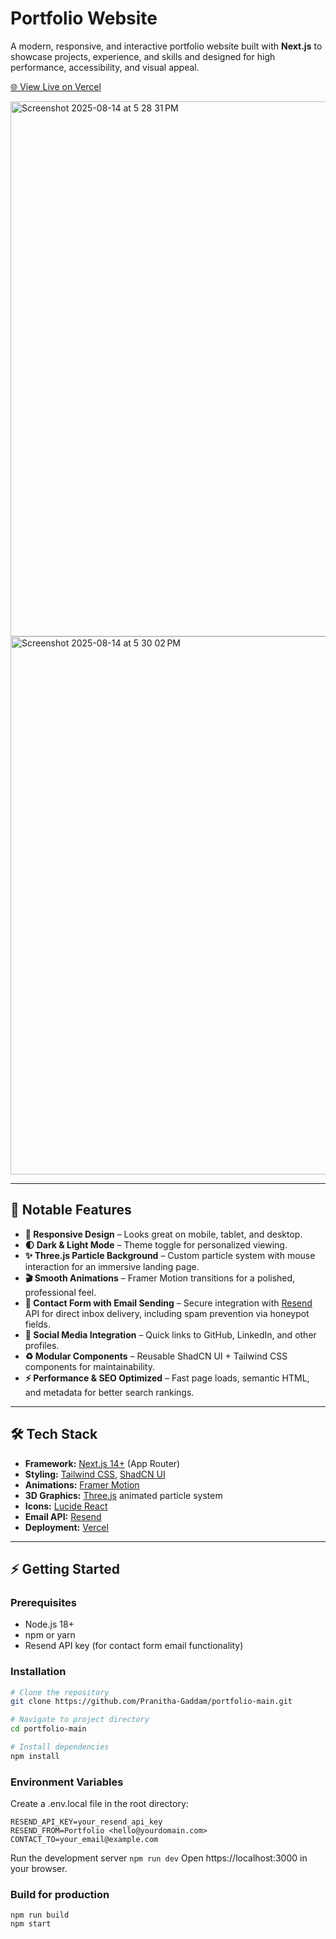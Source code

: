 # Portfolio Website

A modern, responsive, and interactive portfolio website built with **Next.js** to showcase projects, experience, and skills and designed for high performance, accessibility, and visual appeal.

[🌐 View Live on Vercel](https://portfolio-main-1s9o6gsfo-pranitha-gaddams-projects.vercel.app)

<img width="1512" height="856" alt="Screenshot 2025-08-14 at 5 28 31 PM" src="https://github.com/user-attachments/assets/cb023650-f940-4e76-aa36-99370c3ab015" /> <!-- optional: add screenshot image -->
<img width="1512" height="861" alt="Screenshot 2025-08-14 at 5 30 02 PM" src="https://github.com/user-attachments/assets/3d7107c6-ec6a-47c3-a99b-b3802acd27e6" />

---

## 🚀 Notable Features

- **🎨 Responsive Design** – Looks great on mobile, tablet, and desktop.
- **🌓 Dark & Light Mode** – Theme toggle for personalized viewing.
- **✨ Three.js Particle Background** – Custom particle system with mouse interaction for an immersive landing page.
- **🎬 Smooth Animations** – Framer Motion transitions for a polished, professional feel.
- **📩 Contact Form with Email Sending** – Secure integration with [Resend](https://resend.com/) API for direct inbox delivery, including spam prevention via honeypot fields.
- **🔗 Social Media Integration** – Quick links to GitHub, LinkedIn, and other profiles.
- **♻️ Modular Components** – Reusable ShadCN UI + Tailwind CSS components for maintainability.
- **⚡ Performance & SEO Optimized** – Fast page loads, semantic HTML, and metadata for better search rankings.

---

## 🛠 Tech Stack

- **Framework:** [Next.js 14+](https://nextjs.org/) (App Router)
- **Styling:** [Tailwind CSS](https://tailwindcss.com/), [ShadCN UI](https://ui.shadcn.com/)
- **Animations:** [Framer Motion](https://www.framer.com/motion/)
- **3D Graphics:** [Three.js](https://threejs.org/) animated particle system
- **Icons:** [Lucide React](https://lucide.dev/)
- **Email API:** [Resend](https://resend.com/)
- **Deployment:** [Vercel](https://vercel.com/)

---

## ⚡ Getting Started

### Prerequisites
- Node.js 18+
- npm or yarn
- Resend API key (for contact form email functionality)

### Installation
```bash
# Clone the repository
git clone https://github.com/Pranitha-Gaddam/portfolio-main.git

# Navigate to project directory
cd portfolio-main

# Install dependencies
npm install
```
### Environment Variables
Create a .env.local file in the root directory:
```
RESEND_API_KEY=your_resend_api_key
RESEND_FROM=Portfolio <hello@yourdomain.com>
CONTACT_TO=your_email@example.com
```
Run the development server
```npm run dev```
Open https://localhost:3000 in your browser.

### Build for production
```
npm run build
npm start
```

